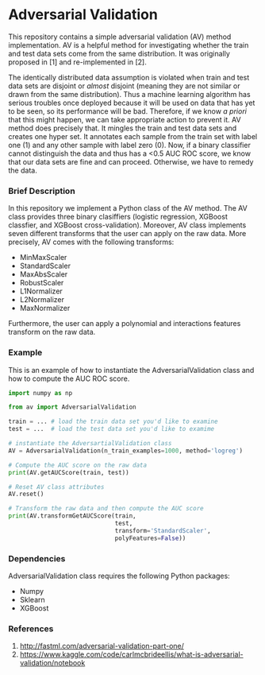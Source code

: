 # Adversarial Validation

This repository contains a simple adversarial validation (AV) method implementation.
AV is a helpful method for investigating whether the train and test data sets come
from the same distribution. It was originally proposed in [1] and re-implemented in [2].

The identically distributed data assumption is violated when train and test data sets
are disjoint or *almost* disjoint (meaning they are not similar or drawn from the same distribution).
Thus a machine learning algorithm has serious troubles once deployed because it will
be used on data that has yet to be seen, so its performance will be bad. Therefore,
if we know *a priori* that this might happen, we can take appropriate action to prevent
it. AV method does precisely that. It mingles the train and test data sets and creates
one hyper set. It annotates each sample from the train set with label one (1) and any
other sample with label zero (0). Now, if a binary classifier cannot distinguish the
data and thus has a <0.5 AUC ROC score, we know that our data sets are fine and can
proceed. Otherwise, we have to remedy the data.



### Brief Description

In this repository we implement a Python class of the AV method. The AV class 
provides three binary clasiffiers (logistic regression, XGBoost classfier, 
and XGBoost cross-validation). Moreover, AV class implements seven different 
transforms that the user can apply on the raw data. More precisely, AV comes 
with the following transforms:
  * MinMaxScaler
  * StandardScaler
  * MaxAbsScaler
  * RobustScaler
  * L1Normalizer
  * L2Normalizer
  * MaxNormalizer

Furthermore, the user can apply a polynomial and interactions features 
transform on the raw data. 


### Example

This is an example of how to instantiate the AdversarialValidation class and
how to compute the AUC ROC score. 

```python
import numpy as np

from av import AdversarialValidation

train = ... # load the train data set you'd like to examine
test = ...  # load the test data set you'd like to examime

# instantiate the AdversartialValidation class
AV = AdversarialValidation(n_train_examples=1000, method='logreg')

# Compute the AUC score on the raw data
print(AV.getAUCScore(train, test))

# Reset AV class attributes
AV.reset()

# Transform the raw data and then compute the AUC score
print(AV.transformGetAUCScore(train,
                              test,
                              transform='StandardScaler',
                              polyFeatures=False))

```

### Dependencies

AdversarialValidation class requires the following Python packages:
  - Numpy
  - Sklearn
  - XGBoost


### References
  1. http://fastml.com/adversarial-validation-part-one/ 
  2. https://www.kaggle.com/code/carlmcbrideellis/what-is-adversarial-validation/notebook

